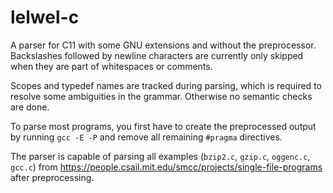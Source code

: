 # lelwel-c
A parser for C11 with some GNU extensions and without the preprocessor. Backslashes followed by newline characters are currently only skipped when they are part of whitespaces or comments.

Scopes and typedef names are tracked during parsing, which is required to resolve some ambiguities in the grammar. Otherwise no semantic checks are done.

To parse most programs, you first have to create the preprocessed output by running `gcc -E -P` and remove all remaining `#pragma` directives.

The parser is capable of parsing all examples (`bzip2.c`, `gzip.c`, `oggenc.c`, `gcc.c`) from https://people.csail.mit.edu/smcc/projects/single-file-programs after preprocessing.
